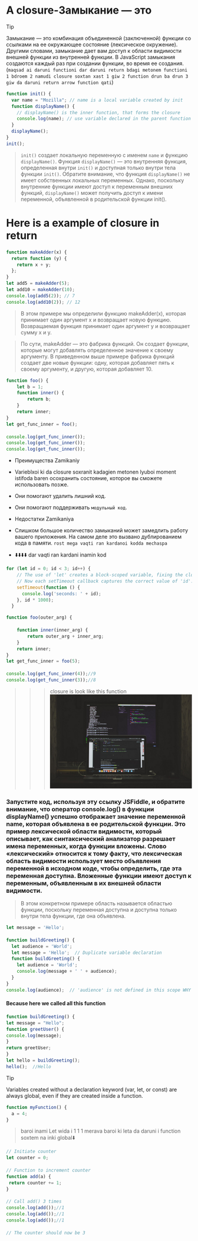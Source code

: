 # A closure-Замыкание — это
>[!TIP]
>Замыкание — это комбинация объединенной (заключенной) функции со ссылками на ее окружающее состояние (лексическое окружение). Другими словами, замыкание дает вам доступ к области видимости внешней функции из внутренней функции. В JavaScript замыкания создаются каждый раз при создании функции, во время ее создания.(`maqsad ai daruni functioni dar daruni return bdagi metonem functioni 1 bdroem 2 namudi closure soxtan xast 1 giw 2 function drun ba drun 3 giw da daruni return arrow function qati`)



```js
function init() {
  var name = "Mozilla"; // name is a local variable created by init
  function displayName() {
    // displayName() is the inner function, that forms the closure
    console.log(name); // use variable declared in the parent function
  }
  displayName();
}
init();
```
>`init()` создает локальную переменную с именем `name` и функцию `displayName()`. Функция `displayName()` — это внутренняя функция, определенная внутри `init()` и доступная только внутри тела функции `init()`. Обратите внимание, что функция `displayName()` не имеет собственных локальных переменных. Однако, поскольку внутренние функции имеют доступ к переменным внешних функций, `displayName()` может получить доступ к имени переменной, объявленной в родительской функции init().

# Here is a example of closure in return
```js
function makeAdder(x) {
  return function (y) {
    return x + y;
  };
}
let add5 = makeAdder(5);
let add10 = makeAdder(10);
console.log(add5(2)); // 7
console.log(add10(2)); // 12
```
>В этом примере мы определили функцию makeAdder(x), которая принимает один аргумент x и возвращает новую функцию. Возвращаемая функция принимает один аргумент y и возвращает сумму x и y.



>По сути, makeAdder — это фабрика функций. Он создает функции, которые могут добавлять определенное значение к своему аргументу. В приведенном выше примере фабрика функций создает две новые функции: одну, которая добавляет пять к своему аргументу, и другую, которая добавляет 10.


```js
function foo() {
    let b = 1;
    function inner() {
        return b;
    }
    return inner;
}
let get_func_inner = foo();

console.log(get_func_inner());
console.log(get_func_inner());
console.log(get_func_inner());
```
* Преимущества Zamikaniy
* Varieblxoi ki da closure soxranit kadagien metonen lyuboi moment istifoda baren oсохранить состояние, которое вы сможете использовать позже.
* Они помогают удалить лишний код.
* Они помогают поддерживать `модульный код`.

* Недостатки Zamikaniya
* Слишком большое количество замыканий может замедлить работу вашего приложения. На самом деле это вызвано дублированием кода в памяти. `rost mega vaqti ran kardanoi kodda mechaspa`
* ⬇️⬇️⬇️⬇️ dar vaqti ran kardani inamin kod
``` js
for (let id = 0; id < 3; id++) {
    // The use of 'let' creates a block-scoped variable, fixing the closure issue.
    // Now each setTimeout callback captures the correct value of 'id'.
    setTimeout(function () {
      console.log('seconds: ' + id);
    }, id * 1000);
  }
```
```js
function foo(outer_arg) {

    function inner(inner_arg) {
        return outer_arg + inner_arg;
    }
    return inner;
}
let get_func_inner = foo(5);

console.log(get_func_inner(4));//9
console.log(get_func_inner(3));//8
```
>>> closure is look like this function
![closure](./closure)
### Запустите код, используя эту ссылку JSFiddle, и обратите внимание, что оператор console.log() в функции displayName() успешно отображает значение переменной name, которая объявлена ​​в ее родительской функции. Это пример лексической области видимости, который описывает, как синтаксический анализатор разрешает имена переменных, когда функции вложены. Слово «лексический» относится к тому факту, что лексическая область видимости использует место объявления переменной в исходном коде, чтобы определить, где эта переменная доступна. Вложенные функции имеют доступ к переменным, объявленным в их внешней области видимости.
>В этом конкретном примере область называется областью функции, поскольку переменная доступна и доступна только внутри тела функции, где она объявлена.
```js
let message = 'Hello';

function buildGreeting() {
  let audience = 'World';
  let message = 'Hello';  // Duplicate variable declaration
  function buildGreeting() {
    let audience = 'World';
    console.log(message + ' ' + audience);
  }
}
console.log(audience);  // 'audience' is not defined in this scope WHY IT SHOULD SAY THAT AUDIANCE IS NOT DEFINED
```


#### Because here we called all this function
```js
function buildGreeting() {
let message = "Hello";
function greetUser() {
console.log(message);
}
return greetUser;
}
let hello = buildGreeting();
hello();  //Hello 
```

>[!TIP]
>Variables created without a declaration keyword (var, let, or const) are always global, even if they are created inside a function.
```js
function myFunction() {
  a = 4;
}
```
>baroi inami Let wida i 1 1 1 merava baroi ki leta da daruni i function soxtem na inki global⬇️
```js
// Initiate counter
let counter = 0;

// Function to increment counter
function add(a) {
 return counter += 1;
}

// Call add() 3 times
console.log(add());//1
console.log(add());//1
console.log(add());//1

// The counter should now be 3 
```

